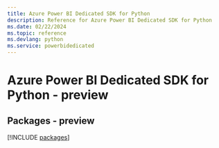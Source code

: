 ```yaml
---
title: Azure Power BI Dedicated SDK for Python
description: Reference for Azure Power BI Dedicated SDK for Python
ms.date: 02/22/2024
ms.topic: reference
ms.devlang: python
ms.service: powerbidedicated
---
```

# Azure Power BI Dedicated SDK for Python - preview
## Packages - preview
[!INCLUDE [packages](power-bi-dedicated-index.md)]
